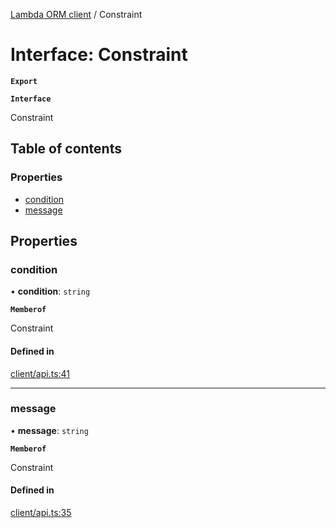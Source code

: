 [Lambda ORM client](../README.md) / Constraint

# Interface: Constraint

**`Export`**

**`Interface`**

Constraint

## Table of contents

### Properties

- [condition](Constraint.md#condition)
- [message](Constraint.md#message)

## Properties

### condition

• **condition**: `string`

**`Memberof`**

Constraint

#### Defined in

[client/api.ts:41](https://github.com/FlavioLionelRita/lambdaorm-client-node/blob/72895a2/src/lib/client/api.ts#L41)

___

### message

• **message**: `string`

**`Memberof`**

Constraint

#### Defined in

[client/api.ts:35](https://github.com/FlavioLionelRita/lambdaorm-client-node/blob/72895a2/src/lib/client/api.ts#L35)
